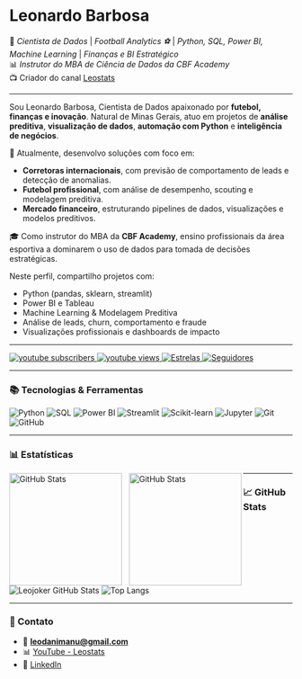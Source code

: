 # Leonardo Barbosa

🎯 *Cientista de Dados* | *Football Analytics ⚽* | *Python, SQL, Power BI, Machine Learning* | *Finanças e BI Estratégico*  
📊 *Instrutor do MBA de Ciência de Dados da CBF Academy*  
📺 Criador do canal [Leostats](https://www.youtube.com/@leostats)

---

Sou Leonardo Barbosa, Cientista de Dados apaixonado por **futebol, finanças e inovação**. Natural de Minas Gerais, atuo em projetos de **análise preditiva**, **visualização de dados**, **automação com Python** e **inteligência de negócios**.

💼 Atualmente, desenvolvo soluções com foco em:
- **Corretoras internacionais**, com previsão de comportamento de leads e detecção de anomalias.
- **Futebol profissional**, com análise de desempenho, scouting e modelagem preditiva.
- **Mercado financeiro**, estruturando pipelines de dados, visualizações e modelos preditivos.

🎓 Como instrutor do MBA da **CBF Academy**, ensino profissionais da área esportiva a dominarem o uso de dados para tomada de decisões estratégicas.

Neste perfil, compartilho projetos com:
- Python (pandas, sklearn, streamlit)
- Power BI e Tableau
- Machine Learning & Modelagem Preditiva
- Análise de leads, churn, comportamento e fraude
- Visualizações profissionais e dashboards de impacto

---

<p align="left">
    <a href="https://www.youtube.com/@leonardobarbosa777?sub_confirmation=1">
        <img 
            alt="youtube subscribers" 
            title="Inscreva-se no meu canal" 
            src="https://custom-icon-badges.demolab.com/youtube/channel/subscribers/UCk_hE-8Pn5Y47NrXA9-lRpw?color=%23E05D44&label=Inscreva-se&logo=video&logoColor=white&style=for-the-badge&labelColor=CE4630"
        />
    </a>
    <a href="https://www.youtube.com/@leonardobarbosa777">
        <img 
            alt="youtube views" 
            title="Vizualizações no YouTube" 
            src="https://custom-icon-badges.demolab.com/youtube/channel/views/UCk_hE-8Pn5Y47NrXA9-lRpw?color=%23E1AD0E&logo=eye&logoColor=white&style=for-the-badge&labelColor=C79600"
        />
    </a> 
    <a href="https://github.com/leojoker?tab=repositories&sort=stargazers">
        <img 
            alt="Estrelas" 
            title="Estrelas" 
            src="https://custom-icon-badges.demolab.com/github/stars/leojoker?color=55960c&style=for-the-badge&labelColor=488207&logo=star&label=estrelas"
        />
    </a>
    <a href="https://github.com/leojoker?tab=followers">
        <img 
            alt="Seguidores" 
            title="Me siga no GitHub" 
            src="https://custom-icon-badges.demolab.com/github/followers/leojoker?color=236ad3&labelColor=1155ba&style=for-the-badge&logo=github&label=Seguidores&logoColor=white"
        />
    </a>
</p>

---

### 📚 Tecnologias & Ferramentas

![Python](https://img.shields.io/badge/Python-3776AB?style=flat&logo=python&logoColor=white)
![SQL](https://img.shields.io/badge/SQL-4479A1?style=flat&logo=mysql&logoColor=white)
![Power BI](https://img.shields.io/badge/Power%20BI-F2C811?style=flat&logo=powerbi&logoColor=black)
![Streamlit](https://img.shields.io/badge/Streamlit-FF4B4B?style=flat&logo=streamlit&logoColor=white)
![Scikit-learn](https://img.shields.io/badge/Scikit--learn-F7931E?style=flat&logo=scikit-learn&logoColor=white)
![Jupyter](https://img.shields.io/badge/Jupyter-F37626?style=flat&logo=jupyter&logoColor=white)
![Git](https://img.shields.io/badge/Git-F05032?style=flat&logo=git&logoColor=white)
![GitHub](https://img.shields.io/badge/GitHub-181717?style=flat&logo=github&logoColor=white)

---

### 📊 Estatísticas

<p>
  <img 
    align="left" 
    alt="GitHub Stats" 
    height="200" 
    style="padding-right: 10px;" 
    src="https://github-readme-stats.vercel.app/api?username=leojoker&show_icons=true&theme=tokyonight&include_all_commits=true&locale=pt-br" 
  />

<img 
      align="left" 
      alt="GitHub Stats" 
      height="200" 
      src="https://github-readme-stats.vercel.app/api/top-langs/?username=leojoker&theme=tokyonight&layout=compact&custom_title=Tecnologias&langs_count=9" 
  />


</p>


---

### 📈 GitHub Stats

![Leojoker GitHub Stats](https://github-readme-stats.vercel.app/api?username=leojoker&show_icons=true&theme=radical)
![Top Langs](https://github-readme-stats.vercel.app/api/top-langs/?username=leojoker&layout=compact&theme=radical)

---

### 📎 Contato
- 📧 **leodanimanu@gmail.com**
- 📊 [YouTube - Leostats](https://www.youtube.com/@leostats)
- 💼 [LinkedIn](https://www.linkedin.com/in/leonardo-barbosa-dados/)
